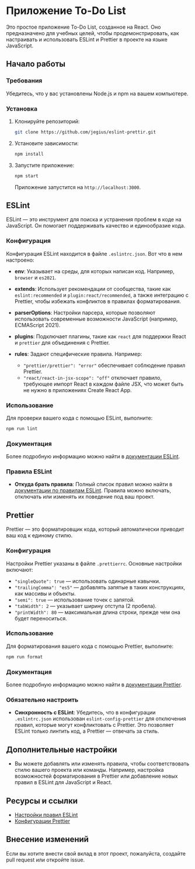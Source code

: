 # Приложение To-Do List

Это простое приложение To-Do List, созданное на React. Оно предназначено для учебных целей, чтобы продемонстрировать, как настраивать и использовать ESLint и Prettier в проекте на языке JavaScript.

## Начало работы

### Требования

Убедитесь, что у вас установлены Node.js и npm на вашем компьютере.

### Установка

1. Клонируйте репозиторий:

   ```bash
   git clone https://github.com/jegius/eslint-prettir.git
   ```

2. Установите зависимости:

   ```bash
   npm install
   ```

3. Запустите приложение:

   ```bash
   npm start
   ```

   Приложение запустится на `http://localhost:3000`.

## ESLint

ESLint — это инструмент для поиска и устранения проблем в коде на JavaScript. Он помогает поддерживать качество и единообразие кода.

### Конфигурация

Конфигурация ESLint находится в файле `.eslintrc.json`. Вот что в нем настроено:

- **env**: Указывает на среды, для которых написан код. Например, `browser` и `es2021`.

- **extends**: Использует рекомендации от сообщества, такие как `eslint:recommended` и `plugin:react/recommended`, а также интеграцию с Prettier, чтобы избежать конфликтов в правилах форматирования.

- **parserOptions**: Настройки парсера, которые позволяют использовать современные возможности JavaScript (например, ECMAScript 2021).

- **plugins**: Подключает плагины, такие как `react` для поддержки React и `prettier` для объединения с Prettier.

- **rules**: Задают специфические правила. Например:
    - `"prettier/prettier": "error"` обеспечивает соблюдение правил Prettier.
    - `"react/react-in-jsx-scope": "off"` отключает правило, требующее импорт React в каждом файле JSX, что может быть не нужно в приложениях Create React App.

### Использование

Для проверки вашего кода с помощью ESLint, выполните:

```bash
npm run lint
```

### Документация

Более подробную информацию можно найти в [документации ESLint](https://eslint.org/docs/user-guide/getting-started).

### Правила ESLint

- **Откуда брать правила**: Полный список правил можно найти в [документации по правилам ESLint](https://eslint.org/docs/rules/). Правила можно включать, отключать или изменять их поведение под ваш проект.

## Prettier

Prettier — это форматировщик кода, который автоматически приводит ваш код к единому стилю.

### Конфигурация

Настройки Prettier указаны в файле `.prettierrc`. Основные настройки включают:

- `"singleQuote": true` — использовать одинарные кавычки.
- `"trailingComma": "es5"` — добавлять запятые в таких конструкциях, как массивы и объекты.
- `"semi": true` — использование точек с запятой.
- `"tabWidth": 2` — указывает ширину отступа (2 пробела).
- `"printWidth": 80` — максимальная длина строки, прежде чем она будет переноситься.

### Использование

Для форматирования вашего кода с помощью Prettier, выполните:

```bash
npm run format
```

### Документация

Более подробную информацию можно найти в [документации Prettier](https://prettier.io/docs/en/).

### Обязательно настроить

- **Синхронность с ESLint**: Убедитесь, что в конфигурации `.eslintrc.json` использован `eslint-config-prettier` для отключения правил, которые могут конфликтовать с Prettier. Это позволяет ESLint только линтить код, а Prettier — отвечать за стиль.

## Дополнительные настройки

- Вы можете добавлять или изменять правила, чтобы соответствовать стилю вашего проекта или команды. Например, настройка возможностей форматирования в Prettier или добавление новых правил в ESLint для JavaScript и React.

## Ресурсы и ссылки

- [Настройки правил ESLint](https://eslint.org/docs/rules/)
- [Конфигурации Prettier](https://prettier.io/docs/en/options.html)

## Внесение изменений

Если вы хотите внести свой вклад в этот проект, пожалуйста, создайте pull request или откройте issue.

